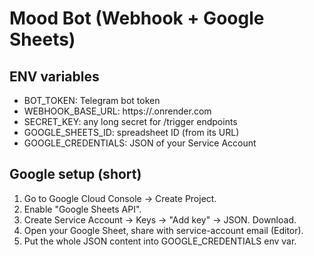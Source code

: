 
# Mood Bot (Webhook + Google Sheets)

## ENV variables
- BOT_TOKEN: Telegram bot token
- WEBHOOK_BASE_URL: https://<your-service>.onrender.com
- SECRET_KEY: any long secret for /trigger endpoints
- GOOGLE_SHEETS_ID: spreadsheet ID (from its URL)
- GOOGLE_CREDENTIALS: JSON of your Service Account

## Google setup (short)
1) Go to Google Cloud Console → Create Project.
2) Enable "Google Sheets API".
3) Create Service Account → Keys → "Add key" → JSON. Download.
4) Open your Google Sheet, share with service-account email (Editor).
5) Put the whole JSON content into GOOGLE_CREDENTIALS env var.
